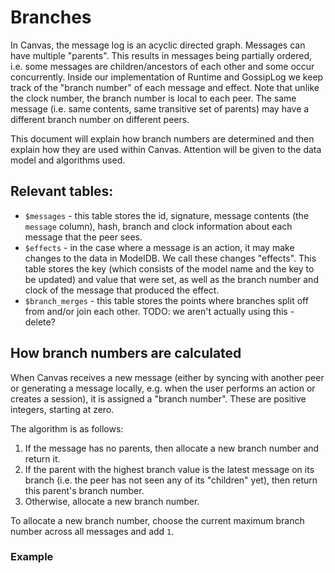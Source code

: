 # Branches

In Canvas, the message log is an acyclic directed graph. Messages can have multiple "parents". This results in messages being partially ordered, i.e. some messages are children/ancestors of each other and some occur concurrently. Inside our implementation of Runtime and GossipLog we keep track of the "branch number" of each message and effect. Note that unlike the clock number, the branch number is local to each peer. The same message (i.e. same contents, same transitive set of parents) may have a different branch number on different peers.

This document will explain how branch numbers are determined and then explain how they are used within Canvas. Attention will be given to the data model and algorithms used.

## Relevant tables:

- `$messages` - this table stores the id, signature, message contents (the `message` column), hash, branch and clock information about each message that the peer sees.
- `$effects` - in the case where a message is an action, it may make changes to the data in ModelDB. We call these changes "effects". This table stores the key (which consists of the model name and the key to be updated) and value that were set, as well as the branch number and clock of the message that produced the effect.
- `$branch_merges` - this table stores the points where branches split off from and/or join each other. TODO: we aren't actually using this - delete?

## How branch numbers are calculated

When Canvas receives a new message (either by syncing with another peer or generating a message locally, e.g. when the user performs an action or creates a session), it is assigned a "branch number". These are positive integers, starting at zero.

The algorithm is as follows:

1. If the message has no parents, then allocate a new branch number and return it.
2. If the parent with the highest branch value is the latest message on its branch (i.e. the peer has not seen any of its "children" yet), then return this parent's branch number.
3. Otherwise, allocate a new branch number.

To allocate a new branch number, choose the current maximum branch number across all messages and add `1`.

### Example

<!--

how are branch numbers calculated?
could be a markdown file inside `packages/core`
flowcharts?
screenshots of the graph from d3

branches

- model description
- what do the columns mean
- how are branch numbers calculated
- when do we make a new branch

branch merges

- what do the columns mean
- where/how do we use this table?

show a graph
and the corresponding values of the effects/branch merges tables

how is model state calculated?
with and without versions

visualise how versions work
tables? -->
